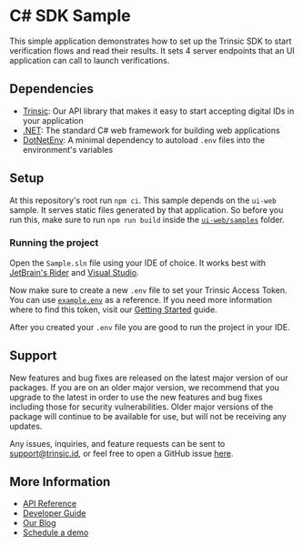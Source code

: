 # C# SDK Sample

This simple application demonstrates how to set up the Trinsic SDK to start verification flows and read their results. It sets 4 server endpoints that an UI application can call
to launch verifications.

## Dependencies

- [Trinsic](https://trinsic.id): Our API library that makes it easy to start accepting digital IDs in your application
- [.NET](https://dotnet.microsoft.com/en-us/): The standard C# web framework for building web applications
- [DotNetEnv](https://github.com/tonerdo/dotnet-env): A minimal dependency to autoload `.env` files into the environment's variables

## Setup

At this repository's root run `npm ci`. This sample depends on the `ui-web` sample. It serves static files generated by that application. So before you run this, make sure to run `npm run build` inside the
[`ui-web/samples`](../../ui-web/samples/) folder.

### Running the project

Open the `Sample.sln` file using your IDE of choice. It works best with [JetBrain's Rider](https://www.jetbrains.com/rider/) and [Visual Studio](https://visualstudio.microsoft.com/).

Now make sure to create a new `.env` file to set your Trinsic Access Token. You can use [`example.env`](./Sample/example.env) as a reference. If you need more information where to find this token, visit our [Getting Started](https://connect.docs.trinsic.id/docs/getting-started-with-trinsic-connect) guide.

After you created your `.env` file you are good to run the project in your IDE.

## Support

New features and bug fixes are released on the latest major version of our packages. If you are on an older major version, we recommend that you upgrade to the latest in order to use the new features and bug fixes including those for security vulnerabilities. Older major versions of the package will continue to be available for use, but will not be receiving any updates.

Any issues, inquiries, and feature requests can be sent to [support@trinsic.id](mailto:support@trinsic.id), or feel free to open a GitHub issue [here](https://github.com/trinsic-id/sdk/issues).

## More Information

- [API Reference](https://connect.docs.trinsic.id/reference)
- [Developer Guide](https://github.com/stripe/stripe-node/wiki/Passing-Options)
- [Our Blog](https://trinsic.id/blog/)
- [Schedule a demo](https://trinsic.id/contact/)
